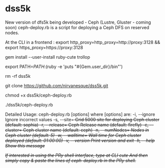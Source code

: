 # dss5k
New version of dfs5k being developed - Ceph (Lustre, Gluster - coming soon)
ceph-deploy.rb is a script for deploying a Ceph DFS on reserved nodes.


At the CLI in a frontend :
export http_proxy=http_proxy=http://proxy:3128 && export https_proxy=https://proxy:3128

gem install --user-install ruby-cute trollop

export PATH=$PATH:$(ruby -e 'puts "#{Gem.user_dir}/bin"')

rm -rf dss5k

git clone https://github.com/nirvanesque/dss5k.git

chmod +x dss5k/ceph-deploy.rb

./dss5k/ceph-deploy.rb

Detailed Usage:
       ceph-deploy.rb [options]
where [options] are:
  -i, --ignore          Ignore incorrect values
  -s, --site=<s>        Grid 5000 site for deploying Ceph cluster (default:
                        sophia)
  -r, --release=<s>     Ceph Release name (default: firefly)
  -c, --cluster=<s>     Ceph cluster name (default: ceph)
  -n, --numNodes=<i>    Nodes in Ceph cluster (default: 5)
  -w, --walltime=<s>    Wall time for Ceph cluster deployed (default: 01:00:00)
  -v, --version         Print version and exit
  -h, --help            Show this message


If interested in using the PRy shell interface, type at CLI
cute
And then simply copy & paste the lines of ceph-deploy.rb in the PRy shell.

